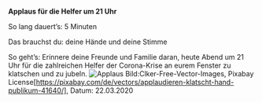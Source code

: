 **Applaus für die Helfer um 21 Uhr**

So lang dauert’s: 5 Minuten

Das brauchst du: deine Hände und deine Stimme

So geht’s: Erinnere deine Freunde und Familie daran, heute Abend um 21 Uhr für die zahlreichen Helfer der Corona-Krise an eurem Fenster zu klatschen und zu jubeln. 
![Applaus](https://cdn.pixabay.com/photo/2012/04/25/01/39/applauding-41640_1280.png)
Bild:Clker-Free-Vector-Images, Pixabay License[https://pixabay.com/de/vectors/applaudieren-klatscht-hand-publikum-41640/], Datum: 22.03.2020

